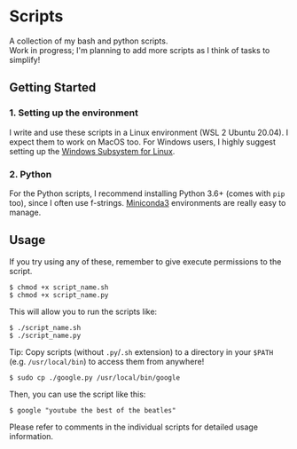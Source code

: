 # Scripts

A collection of my bash and python scripts.  
Work in progress; I'm planning to add more scripts as I think of tasks to simplify!

## Getting Started

### 1. Setting up the environment

I write and use these scripts in a Linux environment (WSL 2 Ubuntu 20.04). I expect them to work on MacOS too. For Windows users, I highly suggest setting up the [Windows Subsystem for Linux](https://docs.microsoft.com/en-us/windows/wsl/install-win10).

### 2. Python

For the Python scripts, I recommend installing Python 3.6+ (comes with `pip` too), since I often use f-strings.
[Miniconda3](https://docs.conda.io/en/latest/miniconda.html) environments are really easy to manage.

## Usage

If you try using any of these, remember to give execute permissions to the script.

```
$ chmod +x script_name.sh
$ chmod +x script_name.py
```

This will allow you to run the scripts like:

```
$ ./script_name.sh
$ ./script_name.py
```

Tip: Copy scripts (without `.py`/`.sh` extension) to a directory in your `$PATH` (e.g. `/usr/local/bin`) to access them from anywhere!

```
$ sudo cp ./google.py /usr/local/bin/google
```

Then, you can use the script like this:

```
$ google "youtube the best of the beatles"
```

Please refer to comments in the individual scripts for detailed usage information.
